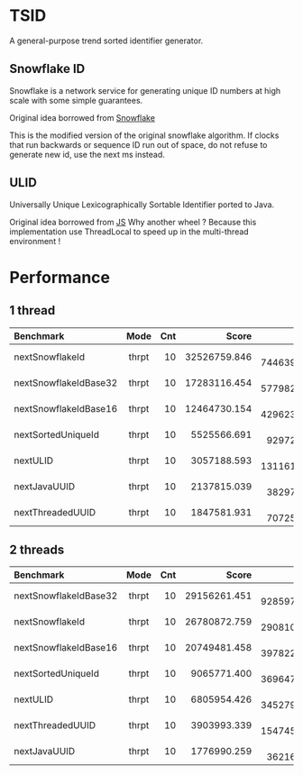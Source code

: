 # TSID
A general-purpose trend sorted identifier generator.

## Snowflake ID
Snowflake is a network service for generating unique ID numbers at high scale with some simple guarantees.

Original idea borrowed from [Snowflake](https://github.com/twitter/snowflake/releases/tag/snowflake-2010)

This is the modified version of the original snowflake algorithm.
If clocks that run backwards or sequence ID run out of space,
do not refuse to generate new id, use the next ms instead.

## ULID
Universally Unique Lexicographically Sortable Identifier ported to Java.

Original idea borrowed from [JS](https://github.com/alizain/ulid)
Why another wheel ? Because this implementation use ThreadLocal to speed up in the multi-thread environment !

# Performance
## 1 thread

|Benchmark              |Mode|Cnt|    Score    |    Error     |Units|
|:----------------------|:-:|---:|------------:|-------------:|----:|
|nextSnowflakeId        |thrpt|10| 32526759.846| ± 7446396.465|ops/s|
|nextSnowflakeIdBase32  |thrpt|10| 17283116.454| ± 5779823.186|ops/s|
|nextSnowflakeIdBase16  |thrpt|10| 12464730.154| ± 4296232.934|ops/s|
|nextSortedUniqueId     |thrpt|10|  5525566.691| ±  929724.579|ops/s|
|nextULID               |thrpt|10|  3057188.593| ± 1311610.996|ops/s|
|nextJavaUUID           |thrpt|10|  2137815.039| ±  382973.452|ops/s|
|nextThreadedUUID       |thrpt|10|  1847581.931| ±  707251.161|ops/s|

## 2 threads
|Benchmark              |Mode|Cnt|    Score    |    Error    |Units|
|:----------------------|:-:|---:|------------:|------------:|----:|
|nextSnowflakeIdBase32  |thrpt|10| 29156261.451| ± 928597.367|ops/s|
|nextSnowflakeId        |thrpt|10| 26780872.759| ± 290810.751|ops/s|
|nextSnowflakeIdBase16  |thrpt|10| 20749481.458| ± 397822.980|ops/s|
|nextSortedUniqueId     |thrpt|10|  9065771.400| ± 369647.152|ops/s|
|nextULID               |thrpt|10|  6805954.426| ± 345279.340|ops/s|
|nextThreadedUUID       |thrpt|10|  3903993.339| ± 154745.819|ops/s|
|nextJavaUUID           |thrpt|10|  1776990.259| ±  36216.792|ops/s|
